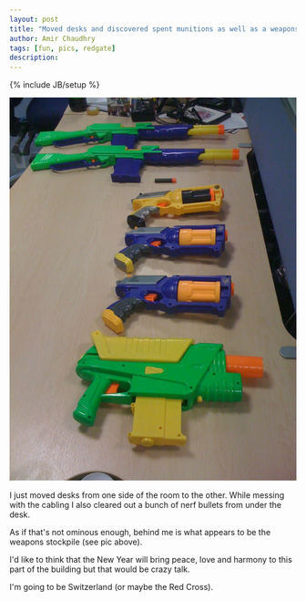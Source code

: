 ```yaml
---
layout: post
title: "Moved desks and discovered spent munitions as well as a weapons stockpile"
author: Amir Chaudhry
tags: [fun, pics, redgate]
description:
---
```

{% include JB/setup %}

![Weapons stockpile](/images/weapons-stockpile.jpg)

I just moved desks from one side of the room to the other. While messing
with the cabling I also cleared out a bunch of nerf bullets from under
the desk.

As if that's not ominous enough, behind me is what appears to be the
weapons stockpile (see pic above).

I'd like to think that the New Year will bring peace, love and harmony
to this part of the building but that would be crazy talk.

I'm going to be Switzerland (or maybe the Red Cross).


